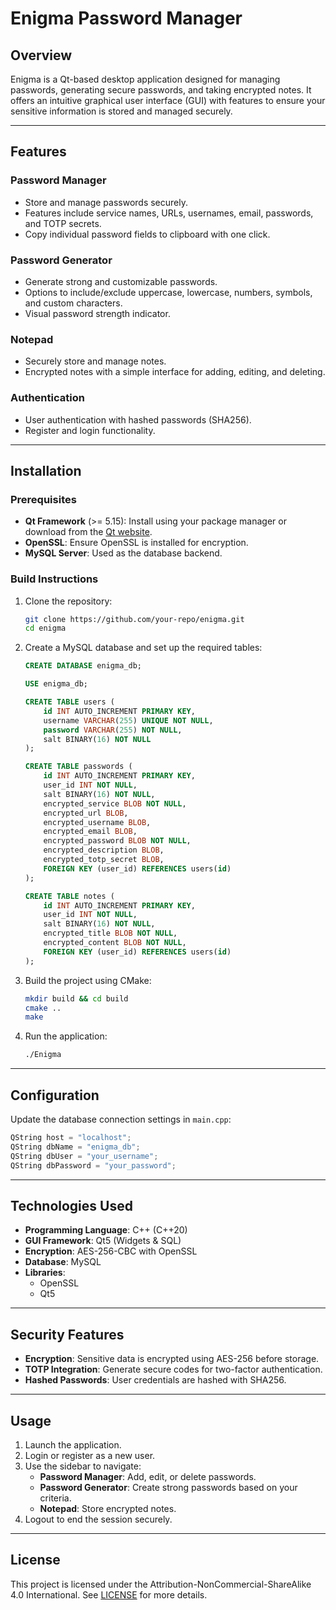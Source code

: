 # Enigma Password Manager

## Overview
Enigma is a Qt-based desktop application designed for managing passwords, generating secure passwords, and taking encrypted notes. It offers an intuitive graphical user interface (GUI) with features to ensure your sensitive information is stored and managed securely.

---

## Features

### Password Manager
- Store and manage passwords securely.
- Features include service names, URLs, usernames, email, passwords, and TOTP secrets.
- Copy individual password fields to clipboard with one click.

### Password Generator
- Generate strong and customizable passwords.
- Options to include/exclude uppercase, lowercase, numbers, symbols, and custom characters.
- Visual password strength indicator.

### Notepad
- Securely store and manage notes.
- Encrypted notes with a simple interface for adding, editing, and deleting.

### Authentication
- User authentication with hashed passwords (SHA256).
- Register and login functionality.

---

## Installation

### Prerequisites
- **Qt Framework** (>= 5.15): Install using your package manager or download from the [Qt website](https://www.qt.io/download).
- **OpenSSL**: Ensure OpenSSL is installed for encryption.
- **MySQL Server**: Used as the database backend.

### Build Instructions

1. Clone the repository:
   ```bash
   git clone https://github.com/your-repo/enigma.git
   cd enigma
   ```

2. Create a MySQL database and set up the required tables:
   ```sql
   CREATE DATABASE enigma_db;

   USE enigma_db;

   CREATE TABLE users (
       id INT AUTO_INCREMENT PRIMARY KEY,
       username VARCHAR(255) UNIQUE NOT NULL,
       password VARCHAR(255) NOT NULL,
       salt BINARY(16) NOT NULL
   );

   CREATE TABLE passwords (
       id INT AUTO_INCREMENT PRIMARY KEY,
       user_id INT NOT NULL,
       salt BINARY(16) NOT NULL,
       encrypted_service BLOB NOT NULL,
       encrypted_url BLOB,
       encrypted_username BLOB,
       encrypted_email BLOB,
       encrypted_password BLOB NOT NULL,
       encrypted_description BLOB,
       encrypted_totp_secret BLOB,
       FOREIGN KEY (user_id) REFERENCES users(id)
   );

   CREATE TABLE notes (
       id INT AUTO_INCREMENT PRIMARY KEY,
       user_id INT NOT NULL,
       salt BINARY(16) NOT NULL,
       encrypted_title BLOB NOT NULL,
       encrypted_content BLOB NOT NULL,
       FOREIGN KEY (user_id) REFERENCES users(id)
   );
   ```

3. Build the project using CMake:
   ```bash
   mkdir build && cd build
   cmake ..
   make
   ```

4. Run the application:
   ```bash
   ./Enigma
   ```

---

## Configuration

Update the database connection settings in `main.cpp`:
```cpp
QString host = "localhost";
QString dbName = "enigma_db";
QString dbUser = "your_username";
QString dbPassword = "your_password";
```

---

## Technologies Used
- **Programming Language**: C++ (C++20)
- **GUI Framework**: Qt5 (Widgets & SQL)
- **Encryption**: AES-256-CBC with OpenSSL
- **Database**: MySQL
- **Libraries**:
    - OpenSSL
    - Qt5

---

## Security Features
- **Encryption**: Sensitive data is encrypted using AES-256 before storage.
- **TOTP Integration**: Generate secure codes for two-factor authentication.
- **Hashed Passwords**: User credentials are hashed with SHA256.

---

## Usage

1. Launch the application.
2. Login or register as a new user.
3. Use the sidebar to navigate:
    - **Password Manager**: Add, edit, or delete passwords.
    - **Password Generator**: Create strong passwords based on your criteria.
    - **Notepad**: Store encrypted notes.
4. Logout to end the session securely.

---

## License
This project is licensed under the Attribution-NonCommercial-ShareAlike 4.0 International. See [LICENSE](LICENSE) for more details.
